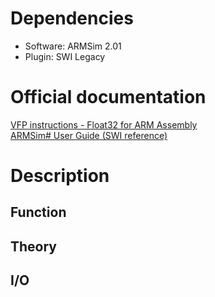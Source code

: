 # Dependencies

- Software: ARMSim 2.01
- Plugin: SWI Legacy

# Official documentation
[VFP instructions - Float32 for ARM Assembly](https://developer.arm.com/documentation/dui0489/c/neon-and-vfp-programming/vfp-instructions)  
[ARMSim# User Guide (SWI reference)](https://www.lri.fr/~de/ARM-Tutorial.pdf)

# Description
## Function
## Theory
## I/O
